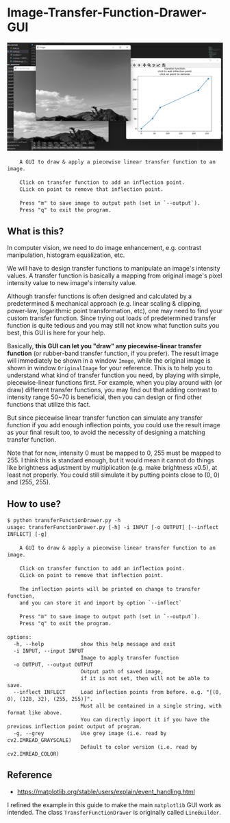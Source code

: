 # Image-Transfer-Function-Drawer-GUI

![](./image/demo.png)

```
    A GUI to draw & apply a piecewise linear transfer function to an image.
    
    Click on transfer function to add an inflection point.
    CLick on point to remove that inflection point.

    Press "m" to save image to output path (set in `--output`).
    Press "q" to exit the program.
```

## What is this?
In computer vision, we need to do image enhancement, e.g. contrast manipulation, histogram equalization, etc.

We will have to design transfer functions to manipulate an image's intensity values. A transfer function is basically a mapping from original image's pixel intensity value to new image's intensity value.

Although transfer functions is often designed and calculated by a predetermined & mechanical approach (e.g. linear scaling & clipping, power-law, logarithmic point transformation, etc), one may need to find your custom transfer function. Since trying out loads of predetermined transfer function is quite tedious and you may still not know what function suits you best, this GUI is here for your help.

Basically, **this GUI can let you "draw" any piecewise-linear transfer function** (or rubber-band transfer function, if you prefer). The result image will immediately be shown in a window `Image`, while the original image is shown in window `OriginalImage` for your reference.
This is to help you to understand what kind of transfer function you need, by playing with simple, piecewise-linear functions first. For example, when you play around with (or draw) different transfer functions, you may find out that adding contrast to intensity range 50~70 is beneficial, then you can design or find other functions that utilize this fact.

But since piecewise linear transfer function can simulate any transfer function if you add enough inflection points, you could use the result image as your final result too, to avoid the necessity of designing a matching transfer function.

Note that for now, intensity 0 must be mapped to 0, 255 must be mapped to 255. I think this is standard enough, but it would mean it cannot do things like brightness adjustment by multiplication (e.g. make brightness x0.5), at least not properly. You could still simulate it by putting points close to (0, 0) and (255, 255).

## How to use?
```
$ python transferFunctionDrawer.py -h
usage: transferFunctionDrawer.py [-h] -i INPUT [-o OUTPUT] [--inflect INFLECT] [-g]

    A GUI to draw & apply a piecewise linear transfer function to an image.
    
    Click on transfer function to add an inflection point.
    CLick on point to remove that inflection point.

    The inflection points will be printed on change to transfer function,
    and you can store it and import by option `--inflect`

    Press "m" to save image to output path (set in `--output`).
    Press "q" to exit the program.

options:
  -h, --help            show this help message and exit
  -i INPUT, --input INPUT
                        Image to apply transfer function
  -o OUTPUT, --output OUTPUT
                        Output path of saved image,
                        if it is not set, then will not be able to save.
  --inflect INFLECT     Load inflection points from before. e.g. "[(0, 0), (128, 32), (255, 255)]".
                        Must all be contained in a single string, with format like above.
                        You can directly import it if you have the previous inflection point output of program.
  -g, --grey            Use grey image (i.e. read by cv2.IMREAD_GRAYSCALE)
                        Default to color version (i.e. read by cv2.IMREAD_COLOR)
```

## Reference
+ https://matplotlib.org/stable/users/explain/event_handling.html

I refined the example in this guide to make the main `matplotlib` GUI work as intended. The class `TransferFunctionDrawer` is originally called `LineBuilder`.

